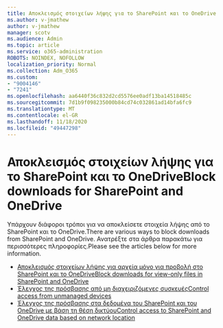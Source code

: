```yaml
---
title: Αποκλεισμός στοιχείων λήψης για το SharePoint και το OneDrive
ms.author: v-jmathew
author: v-jmathew
manager: scotv
ms.audience: Admin
ms.topic: article
ms.service: o365-administration
ROBOTS: NOINDEX, NOFOLLOW
localization_priority: Normal
ms.collection: Adm_O365
ms.custom:
- "9004146"
- "7241"
ms.openlocfilehash: aa6440f36c832d2cd5576ee0adf13ba14518485c
ms.sourcegitcommit: 7d1b9f098235000b84cd74c032861ad14bfa6fc9
ms.translationtype: MT
ms.contentlocale: el-GR
ms.lasthandoff: 11/18/2020
ms.locfileid: "49447298"
---
```

# <a name="block-downloads-for-sharepoint-and-onedrive"></a><span data-ttu-id="1e068-102">Αποκλεισμός στοιχείων λήψης για το SharePoint και το OneDrive</span><span class="sxs-lookup"><span data-stu-id="1e068-102">Block downloads for SharePoint and OneDrive</span></span>

<span data-ttu-id="1e068-103">Υπάρχουν διάφοροι τρόποι για να αποκλείσετε στοιχεία λήψης από το SharePoint και το OneDrive.</span><span class="sxs-lookup"><span data-stu-id="1e068-103">There are various ways to block downloads from SharePoint and OneDrive.</span></span> <span data-ttu-id="1e068-104">Ανατρέξτε στα άρθρα παρακάτω για περισσότερες πληροφορίες.</span><span class="sxs-lookup"><span data-stu-id="1e068-104">Please see the articles below for more information.</span></span>

- [<span data-ttu-id="1e068-105">Αποκλεισμός στοιχείων λήψης για αρχεία μόνο για προβολή στο SharePoint και το OneDrive</span><span class="sxs-lookup"><span data-stu-id="1e068-105">Block downloads for view-only files in SharePoint and OneDrive</span></span>](https://support.microsoft.com/office/block-downloads-for-view-only-files-in-sharepoint-and-onedrive-6051184b-62ac-4149-b874-13dcd40ef91e)
- [<span data-ttu-id="1e068-106">Έλεγχος της πρόσβασης από μη διαχειριζόμενες συσκευές</span><span class="sxs-lookup"><span data-stu-id="1e068-106">Control access from unmanaged devices</span></span>](https://docs.microsoft.com/sharepoint/control-access-from-unmanaged-devices)
- [<span data-ttu-id="1e068-107">Έλεγχος της πρόσβασης στα δεδομένα του SharePoint και του OneDrive με βάση τη θέση δικτύου</span><span class="sxs-lookup"><span data-stu-id="1e068-107">Control access to SharePoint and OneDrive data based on network location</span></span>](https://docs.microsoft.com/sharepoint/control-access-based-on-network-location)
